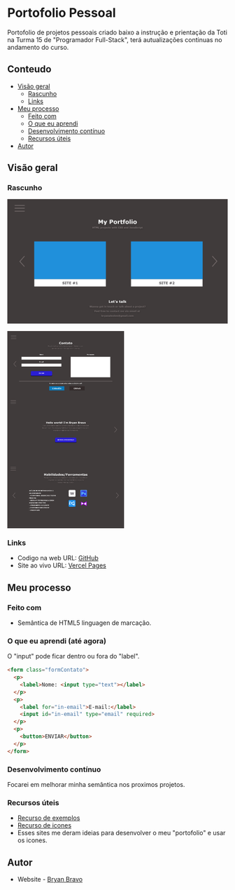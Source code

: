 # Portofolio Pessoal
Portofolio de projetos pessoais criado baixo a instrução e prientação da Toti na Turma 15 de "Programador Full-Stack", terá autualizações continuas no andamento do curso.

## Conteudo

- [Visão geral](#visao-geral)
  - [Rascunho](#rascunho)
  - [Links](#links)
- [Meu processo](#meu-processo)
  - [Feito com](#feito-com)
  - [O que eu aprendi](#o-que-eu-aprendi)
  - [Desenvolvimento contínuo](#desenvolvimento-contínuo)
  - [Recursos úteis](#recursos-uteis)
- [Autor](#autor)

## Visão geral

### Rascunho

![](/src/imagens/Portofolio.png)
<div> 
  <img align="center" height="150em" src="/src/imagens/Contato.png" />
  <img align="center" height="150em" src="/src/imagens/Sobre.png" />
  <img align="center" height="150em" src="/src/imagens/Habilidades.png" />
</div>

### Links

- Codigo na web URL: [GitHub](https://github.com/Akherox/portofolio)
- Site ao vivo URL: [Vercel Pages](https://portofolio-akherox.vercel.app/)

## Meu processo

### Feito com

- Semântica de HTML5 linguagen de marcação.

### O que eu aprendi (até agora)

O "input" pode ficar dentro ou fora do "label".

```html
<form class="formContato">
  <p>
    <label>Nome: <input type="text"></label>
  </p>
  <p>
    <label for="in-email">E-mail:</label>
    <input id="in-email" type="email" required>
  </p>
  <p>
    <button>ENVIAR</button>
  </p>
</form>
```
<!-- ```css
main {
    min-height: 100vh;
    display: flex;
    align-items: center;
    justify-content: center;
    background-color: hsl(212, 45%, 89%);  
}
``` -->

### Desenvolvimento contínuo

Focarei em melhorar minha semântica nos proximos projetos.

### Recursos úteis

- [Recurso de exemplos](https://themeforest.net/)
- [Recurso de icones](https://devicon.dev/)
- Esses sites me deram ideias para desenvolver o meu "portofolio" e usar os icones.

## Autor

- Website - [Bryan Bravo](https://www.linkedin.com/in/alex-bravo-008-mk)
